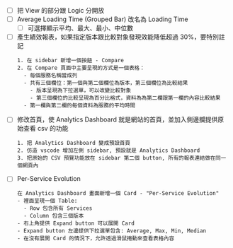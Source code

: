 - [ ] 把 View 的部分跟 Logic 分開放
- [ ] Average Loading Time (Grouped Bar) 改名為 Loading Time
  - [ ] 可選擇顯示平均、最大、最小、中位數
- [ ] 產生績效報表，如果指定版本跟比較對象發現效能降低超過 30%，要特別註記
  ```prompt
  1. 在 sidebar 新增一個按鈕 - Compare
  2. 在 Compare 頁面中主要呈現的方式是一個表格：
    - 每個服務名稱當成列
    - 共有三個欄位：第一個與第二個欄位為版本，第三個欄位為比較結果
      - 版本呈現為下拉選單，可以改變比較對象
      - 第三個欄位的比較呈現為百分比格式，資料為為第二欄跟第一欄的內容比較結果
    - 第一欄與第二欄的每個資料為服務的平均時間
  ```
- [ ] 修改首頁，使 Analytics Dashboard 就是網站的首頁，並加入側邊攔提供原始查看 csv 的功能
  ```prompt
  1. 把 Analytics Dashboard 變成預設首頁
  2. 仿造 vscode 增加左側 sidebar, 預設就是 Analytics Dashboard
  3. 把原始的 CSV 預覽功能放在 sidebar 第二個 button, 所有的報表連結做在同一個網頁內
  ```
- [ ] Per-Service Evolution
  ```prompt
  在 Analytics Dashboard 畫面新增一個 Card - "Per-Service Evolution"
  - 裡面呈現一個 Table:
    - Row 包含所有 Services
    - Column 包含三個版本
  - 右上角提供 Expand button 可以展開 Card
  - Expand button 左邊提供下拉選單包含: Average, Max, Min, Median
  - 在沒有展開 Card 的情況下，允許透過滑鼠捲動來查看表格內容
  ```